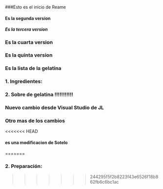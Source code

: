 ﻿###Esto es el inicio de Reame
 #### Es la segunda version
 ##### Es la tercera version
 ### Es la cuarta version
 ### Es la quinta version
 ### Es la lista de la gelatina
 ### 1. Ingredientes:
 ### 2.  Sobre de gelatina  !!!!!!!!!!!
### Nuevo cambio desde Visual Studio de JL
### Otro mas de los cambios
<<<<<<< HEAD
#### es una modificacion de Sotelo
=======
### 2. Preparación:
>>>>>>> 244295f5f2b8223f43e6526f18b862fb6c6bc1ac
